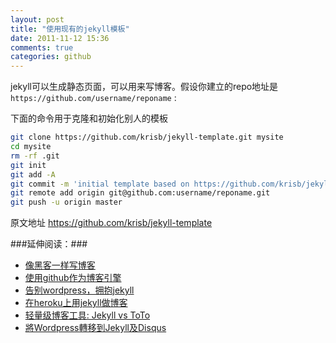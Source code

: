 ```yaml
---
layout: post
title: "使用现有的jekyll模板"
date: 2011-11-12 15:36
comments: true
categories: github
---
```



jekyll可以生成静态页面，可以用来写博客。假设你建立的repo地址是 `https://github.com/username/reponame` :

下面的命令用于克隆和初始化别人的模板

```sh
git clone https://github.com/krisb/jekyll-template.git mysite
cd mysite
rm -rf .git
git init
git add -A
git commit -m 'initial template based on https://github.com/krisb/jekyll-template'
git remote add origin git@github.com:username/reponame.git
git push -u origin master
```

原文地址 <a target="_blank" href="https://github.com/krisb/jekyll-template">https://github.com/krisb/jekyll-template</a>

###延伸阅读：###

* <a target="_blank" href="http://kyle.xlau.org/2009/08/13/blogging-like-a-hacker.html">像黑客一样写博客</a>
* <a target="_blank" href="http://blog.leezhong.com/tech/2010/08/25/make-github-as-blog-engine.html">使用github作为博客引擎</a>
* <a target="_blank" href="http://www.yangzhiping.com/tech/wordpress-to-jekyll.html">告别wordpress，拥抱jekyll</a>
* <a target="_blank" href="http://roylez.heroku.com/2010/02/04/jekyll-on-heroku.html">在heroku上用jekyll做博客</a>
* <a target="_blank" href="http://www.shaoshing.com/2010/04/03/blog-engine-jekyll-vs-toto/">轻量级博客工具: Jekyll vs ToTo</a>
* <a target="_blank" href="http://blog.miaout17.net/2011/05/08/convert-wordpress-to-jekyll-and-disqus/">將Wordpress轉移到Jekyll及Disqus</a>
